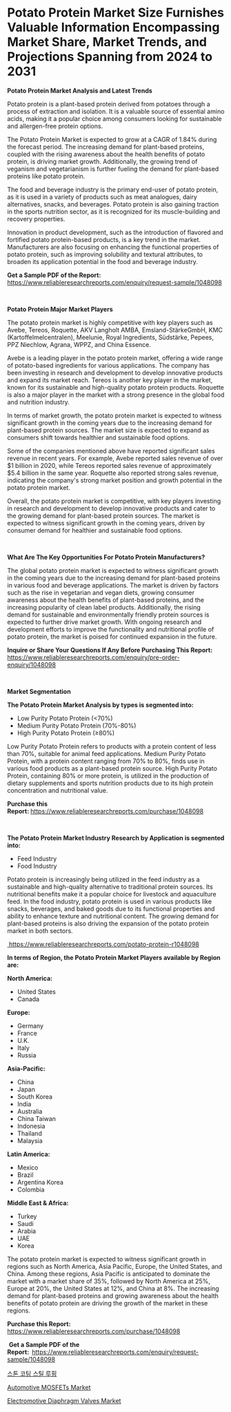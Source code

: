 <p><h1>Potato Protein Market Size Furnishes Valuable Information Encompassing Market Share, Market Trends, and Projections Spanning from 2024 to 2031</h1></p><p><strong>Potato Protein Market Analysis and Latest Trends</strong></p>
<p><p>Potato protein is a plant-based protein derived from potatoes through a process of extraction and isolation. It is a valuable source of essential amino acids, making it a popular choice among consumers looking for sustainable and allergen-free protein options.</p><p>The Potato Protein Market is expected to grow at a CAGR of 1.84% during the forecast period. The increasing demand for plant-based proteins, coupled with the rising awareness about the health benefits of potato protein, is driving market growth. Additionally, the growing trend of veganism and vegetarianism is further fueling the demand for plant-based proteins like potato protein.</p><p>The food and beverage industry is the primary end-user of potato protein, as it is used in a variety of products such as meat analogues, dairy alternatives, snacks, and beverages. Potato protein is also gaining traction in the sports nutrition sector, as it is recognized for its muscle-building and recovery properties.</p><p>Innovation in product development, such as the introduction of flavored and fortified potato protein-based products, is a key trend in the market. Manufacturers are also focusing on enhancing the functional properties of potato protein, such as improving solubility and textural attributes, to broaden its application potential in the food and beverage industry.</p></p>
<p><strong>Get a Sample PDF of the Report:&nbsp;</strong> <a href="https://www.reliableresearchreports.com/enquiry/request-sample/1048098">https://www.reliableresearchreports.com/enquiry/request-sample/1048098</a></p>
<p>&nbsp;</p>
<p><strong>Potato Protein Major Market Players</strong></p>
<p><p>The potato protein market is highly competitive with key players such as Avebe, Tereos, Roquette, AKV Langholt AMBA, Emsland-StärkeGmbH, KMC (Kartoffelmelcentralen), Meelunie, Royal Ingredients, Südstärke, Pepees, PPZ Niechlow, Agrana, WPPZ, and China Essence.</p><p>Avebe is a leading player in the potato protein market, offering a wide range of potato-based ingredients for various applications. The company has been investing in research and development to develop innovative products and expand its market reach. Tereos is another key player in the market, known for its sustainable and high-quality potato protein products. Roquette is also a major player in the market with a strong presence in the global food and nutrition industry.</p><p>In terms of market growth, the potato protein market is expected to witness significant growth in the coming years due to the increasing demand for plant-based protein sources. The market size is expected to expand as consumers shift towards healthier and sustainable food options.</p><p>Some of the companies mentioned above have reported significant sales revenue in recent years. For example, Avebe reported sales revenue of over $1 billion in 2020, while Tereos reported sales revenue of approximately $5.4 billion in the same year. Roquette also reported strong sales revenue, indicating the company's strong market position and growth potential in the potato protein market.</p><p>Overall, the potato protein market is competitive, with key players investing in research and development to develop innovative products and cater to the growing demand for plant-based protein sources. The market is expected to witness significant growth in the coming years, driven by consumer demand for healthier and sustainable food options.</p></p>
<p>&nbsp;</p>
<p><strong>What Are The Key Opportunities For Potato Protein Manufacturers?</strong></p>
<p><p>The global potato protein market is expected to witness significant growth in the coming years due to the increasing demand for plant-based proteins in various food and beverage applications. The market is driven by factors such as the rise in vegetarian and vegan diets, growing consumer awareness about the health benefits of plant-based proteins, and the increasing popularity of clean label products. Additionally, the rising demand for sustainable and environmentally friendly protein sources is expected to further drive market growth. With ongoing research and development efforts to improve the functionality and nutritional profile of potato protein, the market is poised for continued expansion in the future.</p></p>
<p><strong>Inquire or Share Your Questions If Any Before Purchasing This Report:</strong> <a href="https://www.reliableresearchreports.com/enquiry/pre-order-enquiry/1048098">https://www.reliableresearchreports.com/enquiry/pre-order-enquiry/1048098</a></p>
<p>&nbsp;</p>
<p><strong>Market Segmentation</strong></p>
<p><strong>The Potato Protein Market Analysis by types is segmented into:</strong></p>
<p><ul><li>Low Purity Potato Protein (<70%)</li><li>Medium Purity Potato Protein (70%-80%)</li><li>High Purity Potato Protein (≥80%)</li></ul></p>
<p><p>Low Purity Potato Protein refers to products with a protein content of less than 70%, suitable for animal feed applications. Medium Purity Potato Protein, with a protein content ranging from 70% to 80%, finds use in various food products as a plant-based protein source. High Purity Potato Protein, containing 80% or more protein, is utilized in the production of dietary supplements and sports nutrition products due to its high protein concentration and nutritional value.</p></p>
<p><strong>Purchase this Report:&nbsp;</strong><a href="https://www.reliableresearchreports.com/purchase/1048098">https://www.reliableresearchreports.com/purchase/1048098</a></p>
<p>&nbsp;</p>
<p><strong>The Potato Protein Market Industry Research by Application is segmented into:</strong></p>
<p><ul><li>Feed Industry</li><li>Food Industry</li></ul></p>
<p><p>Potato protein is increasingly being utilized in the feed industry as a sustainable and high-quality alternative to traditional protein sources. Its nutritional benefits make it a popular choice for livestock and aquaculture feed. In the food industry, potato protein is used in various products like snacks, beverages, and baked goods due to its functional properties and ability to enhance texture and nutritional content. The growing demand for plant-based proteins is also driving the expansion of the potato protein market in both sectors.</p></p>
<p><a href="https://www.reliableresearchreports.com/potato-protein-r1048098">&nbsp;https://www.reliableresearchreports.com/potato-protein-r1048098</a></p>
<p><strong>In terms of Region, the Potato Protein Market Players available by Region are:</strong></p>
<p>
    <p> <strong> North America: </strong>
        <ul>
            <li>United States</li>
            <li>Canada</li>
        </ul>
        </p> 
    <p> <strong> Europe: </strong>
        <ul>
            <li>Germany</li>
            <li>France</li>
            <li>U.K.</li>
            <li>Italy</li>
            <li>Russia</li>
        </ul>
        </p> 
    <p> <strong> Asia-Pacific: </strong>
        <ul>
            <li>China</li>
            <li>Japan</li>
            <li>South Korea</li>
            <li>India</li>
            <li>Australia</li>
            <li>China Taiwan</li>
            <li>Indonesia</li>
            <li>Thailand</li>
            <li>Malaysia</li>
        </ul>
        </p> 
    <p> <strong> Latin America: </strong>
        <ul>
            <li>Mexico</li>
            <li>Brazil</li>
            <li>Argentina Korea</li>
            <li>Colombia</li>
        </ul>
        </p> 
    <p> <strong> Middle East & Africa: </strong>
        <ul>
            <li>Turkey</li>
            <li>Saudi</li>
            <li>Arabia</li>
            <li>UAE</li>
            <li>Korea</li>
        </ul>
    </p>
    </p>
<p><p>The potato protein market is expected to witness significant growth in regions such as North America, Asia Pacific, Europe, the United States, and China. Among these regions, Asia Pacific is anticipated to dominate the market with a market share of 35%, followed by North America at 25%, Europe at 20%, the United States at 12%, and China at 8%. The increasing demand for plant-based proteins and growing awareness about the health benefits of potato protein are driving the growth of the market in these regions.</p></p>
<p><strong>Purchase this Report: </strong><a href="https://www.reliableresearchreports.com/purchase/1048098">https://www.reliableresearchreports.com/purchase/1048098</a></p>
<p>&nbsp;<strong>Get a Sample PDF of the Report:&nbsp;&nbsp;</strong><a href="https://www.reliableresearchreports.com/enquiry/request-sample/1048098">https://www.reliableresearchreports.com/enquiry/request-sample/1048098</a></p>
<p><strong></strong></p>
<p><p><a href="https://github.com/vsoq0zknh59/Market-Research-Report-List-2/blob/main/3253500159674.md">스톤 코팅 스틸 루핑</a></p><p><a href="https://github.com/Gilanghao0/Market-Research-Report-List-1/blob/main/automotive-mosfets-market.md">Automotive MOSFETs Market</a></p><p><a href="https://view.publitas.com/reportprime-1/electromotive-diaphragm-valves-market-share-market-analysis-growth-trends-forecasts-for-period-from-2024-2031/">Electromotive Diaphragm Valves Market</a></p></p>